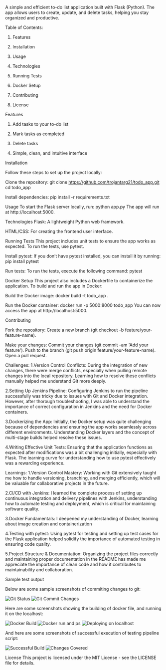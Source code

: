 A simple and efficient to-do list application built with Flask (Python). The app allows users to create, update, and delete tasks, helping you stay organized and productive.

Table of Contents:
1. Features

2. Installation

3. Usage

4. Technologies

5. Running Tests

6. Docker Setup

7. Contributing

8. License

Features
1. Add tasks to your to-do list

2. Mark tasks as completed

3. Delete tasks

4. Simple, clean, and intuitive interface

Installation
   
Follow these steps to set up the project locally:

Clone the repository:
git clone https://github.com/trojantarg21/todo_app.git
cd todo_app

Install dependencies:
pip install -r requirements.txt

Usage
To start the Flask server locally, run:
python app.py
The app will run at http://localhost:5000.

Technologies
Flask: A lightweight Python web framework.

HTML/CSS: For creating the frontend user interface.

Running Tests
This project includes unit tests to ensure the app works as expected. To run the tests, use pytest.

Install pytest: If you don’t have pytest installed, you can install it by running:
pip install pytest

Run tests: To run the tests, execute the following command:
pytest

Docker Setup
This project also includes a Dockerfile to containerize the application. To build and run the app in Docker:

Build the Docker image:
docker build -t todo_app .

Run the Docker container:
docker run -p 5000:8000 todo_app
You can now access the app at http://localhost:5000.

Contributing

Fork the repository:
Create a new branch (git checkout -b feature/your-feature-name).

Make your changes:
Commit your changes (git commit -am 'Add your feature').
Push to the branch (git push origin feature/your-feature-name).
Open a pull request.

Challenges:
1.Version Control Conflicts: During the integration of new changes, there were merge conflicts, especially when pulling remote changes into the local repository. Learning how to resolve these conflicts manually helped me understand Git more deeply.

2.Setting Up Jenkins Pipeline: Configuring Jenkins to run the pipeline successfully was tricky due to issues with Git and Docker integration. However, after thorough troubleshooting, I was able to understand the importance of correct configuration in Jenkins and the need for Docker containers.

3.Dockerizing the App: Initially, the Docker setup was quite challenging because of dependencies and ensuring the app works seamlessly across different environments. Understanding Docker layers and the concept of multi-stage builds helped resolve these issues.

4.Writing Effective Unit Tests: Ensuring that the application functions as expected after modifications was a bit challenging initially, especially with Flask. The learning curve for understanding how to use pytest effectively was a rewarding experience.

Learnings:
1.Version Control Mastery: Working with Git extensively taught me how to handle versioning, branching, and merging efficiently, which will be valuable for collaborative projects in the future.

2.CI/CD with Jenkins: I learned the complete process of setting up continuous integration and delivery pipelines with Jenkins, understanding how to automate testing and deployment, which is critical for maintaining software quality.

3.Docker Fundamentals: I deepened my understanding of Docker, learning about image creation and containerization

4.Testing with pytest: Using pytest for testing and setting up test cases for the Flask application helped solidify the importance of automated testing in ensuring code quality.

5.Project Structure & Documentation: Organizing the project files correctly and maintaining proper documentation in the README has made me appreciate the importance of clean code and how it contributes to maintainability and collaboration.

Sample test output

Below are some sample screenshots of commiting changes to git:

![Git Status](assets/screenshots/git_status.png)
![Git Commit Changes](assets/screenshots/git_commit_changes.png)

Here are some screenshots showing the building of docker file, and running it on  the localhost:

![Docker Build](assets/screenshots/docker_build.png)
![Docker run and ps](assets/screenshots/docker_run_and_ps.png)
![Deploying on localhost](assets/screenshots/docker_running_on_localhost.png)

And here are some screenshots of successful execution of testing pipeline script:

![Successful Build](assets/screenshots/Successful_build_output.png)
![Changes Covered](assets/screenshots/Changes_covered_in_build_output.png)



License
This project is licensed under the MIT License - see the LICENSE file for details.
